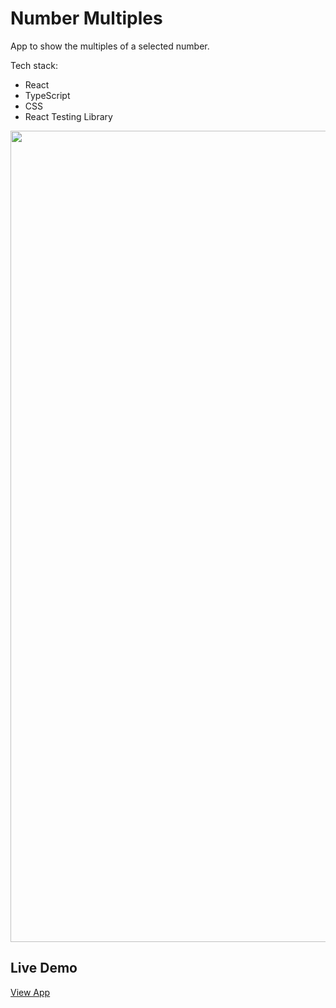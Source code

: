 # Number Multiples

App to show the multiples of a selected number.

Tech stack:

-   React
-   TypeScript
-   CSS
-   React Testing Library

<img width="1298" alt="" src="http://michaelyu.co.uk/assets/img/project-number-multiples-v2.jpg">

## Live Demo

[View App](https://michaelyu.co.uk/number-multiples/)
